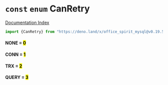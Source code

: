 # `const` `enum` CanRetry

[Documentation Index](../README.md)

```ts
import {CanRetry} from "https://deno.land/x/office_spirit_mysql@v0.19.5/mod.ts"
```

#### NONE = <mark>0</mark>



#### CONN = <mark>1</mark>



#### TRX = <mark>2</mark>



#### QUERY = <mark>3</mark>



